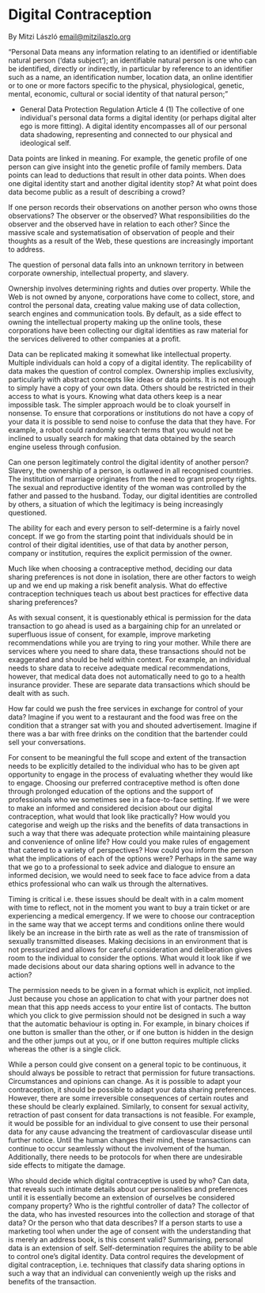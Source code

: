 # Digital Contraception 
By Mitzi László <email@mitzilaszlo.org>

 “Personal Data means any information relating to an identified or identifiable natural person (‘data subject’); an identifiable natural person is one who can be identified, directly or indirectly, in particular by reference to an identifier such as a name, an identification number, location data, an online identifier or to one or more factors specific to the physical, physiological, genetic, mental, economic, cultural or social identity of that natural person;”
-	General Data Protection Regulation Article 4 (1)
The collective of one individual's personal data forms a digital identity (or perhaps digital alter ego is more fitting). A digital identity encompasses all of our personal data shadowing, representing and connected to our physical and ideological self. 

Data points are linked in meaning. For example, the genetic profile of one person can give insight into the genetic profile of family members. Data points can lead to deductions that result in other data points. When does one digital identity start and another digital identity stop? At what point does data become public as a result of describing a crowd?  

If one person records their observations on another person who owns those observations? The observer or the observed? What responsibilities do the observer and the observed have in relation to each other? Since the massive scale and systematisation of observation of people and their thoughts as a result of the Web, these questions are increasingly important to address. 

The question of personal data falls into an unknown territory in between corporate ownership, intellectual property, and slavery.

Ownership involves determining rights and duties over property. While the Web is not owned by anyone, corporations have come to collect, store, and control the personal data, creating value making use of data collection, search engines and communication tools. By default, as a side effect to owning the intellectual property making up the online tools, these corporations have been collecting our digital identities as raw material for the services delivered to other companies at a profit.

Data can be replicated making it somewhat like intellectual property. Multiple individuals can hold a copy of a digital identity. The replicability of data makes the question of control complex. Ownership implies exclusivity, particularly with abstract concepts like ideas or data points. It is not enough to simply have a copy of your own data. Others should be restricted in their access to what is yours. Knowing what data others keep is a near impossible task. The simpler approach would be to cloak yourself in nonsense. To ensure that corporations or institutions do not have a copy of your data it is possible to send noise to confuse the data that they have. For example, a robot could randomly search terms that you would not be inclined to usually search for making that data obtained by the search engine useless through confusion.

Can one person legitimately control the digital identity of another person? Slavery, the ownership of a person, is outlawed in all recognised countries. The institution of marriage originates from the need to grant property rights. The sexual and reproductive identity of the woman was controlled by the father and passed to the husband. Today, our digital identities are controlled by others, a situation of which the legitimacy is being increasingly questioned. 

The ability for each and every person to self-determine is a fairly novel concept. If we go from the starting point that individuals should be in control of their digital identities, use of that data by another person, company or institution, requires the explicit permission of the owner.

Much like when choosing a contraceptive method, deciding our data sharing preferences is not done in isolation, there are other factors to weigh up and we end up making a risk benefit analysis. What do effective contraception techniques teach us about best practices for effective data sharing preferences? 

As with sexual consent, it is questionably ethical is permission for the data transaction to go ahead is used as a bargaining chip for an unrelated or superfluous issue of consent, for example, improve marketing recommendations while you are trying to ring your mother. While there are services where you need to share data, these transactions should not be exaggerated and should be held within context. For example, an individual needs to share data to receive adequate medical recommendations, however, that medical data does not automatically need to go to a health insurance provider. These are separate data transactions which should be dealt with as such. 

How far could we push the free services in exchange for control of your data? Imagine if you went to a restaurant and the food was free on the condition that a stranger sat with you and shouted advertisement. Imagine if there was a bar with free drinks on the condition that the bartender could sell your conversations.  

For consent to be meaningful the full scope and extent of the transaction needs to be explicitly detailed to the individual who has to be given apt opportunity to engage in the process of evaluating whether they would like to engage. Choosing our preferred contraceptive method is often done through prolonged education of the options and the support of professionals who we sometimes see in a face-to-face setting. If we were to make an informed and considered decision about our digital contraception, what would that look like practically? How would you categorise and weigh up the risks and the benefits of data transactions in such a way that there was adequate protection while maintaining pleasure and convenience of online life? How could you make rules of engagement that catered to a variety of perspectives? How could you inform the person what the implications of each of the options were? Perhaps in the same way that we go to a professional to seek advice and dialogue to ensure an informed decision, we would need to seek face to face advice from a data ethics professional who can walk us through the alternatives. 

Timing is critical i.e. these issues should be dealt with in a calm moment with time to reflect, not in the moment you want to buy a train ticket or are experiencing a medical emergency. If we were to choose our contraception in the same way that we accept terms and conditions online there would likely be an increase in the birth rate as well as the rate of transmission of sexually transmitted diseases. Making decisions in an environment that is not pressurized and allows for careful consideration and deliberation gives room to the individual to consider the options. What would it look like if we made decisions about our data sharing options well in advance to the action? 

The permission needs to be given in a format which is explicit, not implied. Just because you chose an application to chat with your partner does not mean that this app needs access to your entire list of contacts. The button which you click to give permission should not be designed in such a way that the automatic behaviour is opting in. For example, in binary choices if one button is smaller than the other, or if one button is hidden in the design and the other jumps out at you, or if one button requires multiple clicks whereas the other is a single click.

While a person could give consent on a general topic to be continuous, it should always be possible to retract that permission for future transactions. Circumstances and opinions can change. As it is possible to adapt your contraception, it should be possible to adapt your data sharing preferences. However, there are some irreversible consequences of certain routes and these should be clearly explained. Similarly, to consent for sexual activity, retraction of past consent for data transactions is not feasible. For example, it would be possible for an individual to give consent to use their personal data for any cause advancing the treatment of cardiovascular disease until further notice. Until the human changes their mind, these transactions can continue to occur seamlessly without the involvement of the human. Additionally, there needs to be protocols for when there are undesirable side effects to mitigate the damage. 

Who should decide which digital contraceptive is used by who? Can data, that reveals such intimate details about our personalities and preferences until it is essentially become an extension of ourselves be considered company property? Who is the rightful controller of data? The collector of the data, who has invested resources into the collection and storage of that data? Or the person who that data describes? If a person starts to use a marketing tool when under the age of consent with the understanding that is merely an address book, is this consent valid? 
Summarising, personal data is an extension of self. Self-determination requires the ability to be able to control one’s digital identity. Data control requires the development of digital contraception, i.e. techniques that classify data sharing options in such a way that an individual can conveniently weigh up the risks and benefits of the transaction. 
